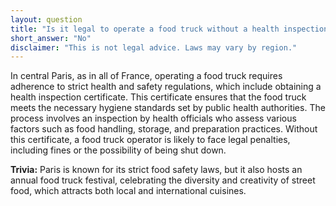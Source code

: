 ```yaml
---
layout: question
title: "Is it legal to operate a food truck without a health inspection certificate in central Paris?"
short_answer: "No"
disclaimer: "This is not legal advice. Laws may vary by region."
---
```


In central Paris, as in all of France, operating a food truck requires adherence to strict health and safety regulations, which include obtaining a health inspection certificate. This certificate ensures that the food truck meets the necessary hygiene standards set by public health authorities. The process involves an inspection by health officials who assess various factors such as food handling, storage, and preparation practices. Without this certificate, a food truck operator is likely to face legal penalties, including fines or the possibility of being shut down.

**Trivia:** Paris is known for its strict food safety laws, but it also hosts an annual food truck festival, celebrating the diversity and creativity of street food, which attracts both local and international cuisines.
